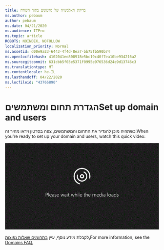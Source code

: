 ```yaml
---
title: בדיקת האלכימיה של סרטונים בתוך השורה
ms.author: pebaum
author: pebaum
ms.date: 04/21/2020
ms.audience: ITPro
ms.topic: article
ROBOTS: NOINDEX, NOFOLLOW
localization_priority: Normal
ms.assetid: d00e9a23-6443-4f4d-8ea7-bb75fb590b74
ms.openlocfilehash: 4102041ee808918e5bc19c40f7ea10be934216a2
ms.sourcegitcommit: 631cbb5f03e5371f0995e976536d24e9d13746c3
ms.translationtype: MT
ms.contentlocale: he-IL
ms.lasthandoff: 04/22/2020
ms.locfileid: "43766890"
---
```

# <a name="set-up-domain-and-users"></a><span data-ttu-id="69e2c-102">הגדרת תחום ומשתמשים</span><span class="sxs-lookup"><span data-stu-id="69e2c-102">Set up domain and users</span></span>

<span data-ttu-id="69e2c-103">כשתהיה מוכן להגדיר את התחום והמשתמשים, צפה בסרטון וידאו מהיר זה:</span><span class="sxs-lookup"><span data-stu-id="69e2c-103">When you're ready to set up your domain and users, watch this quick video:</span></span>
  
![הדפדפן שלך אינו תומך בווידאו.](media/MSN_Video_Widget.gif)
  
<span data-ttu-id="69e2c-106">לקבלת מידע נוסף, עיין [בתחומים שאלות נפוצות.](https://docs.microsoft.com/office365/admin/setup/domains-faq)</span><span class="sxs-lookup"><span data-stu-id="69e2c-106">For more information, see the [Domains FAQ.](https://docs.microsoft.com/office365/admin/setup/domains-faq)</span></span>